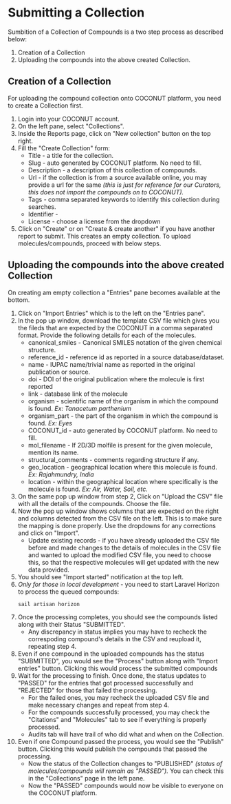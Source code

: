 
# Submitting a Collection

Sumbition of a Collection of Compounds is a two step process as described below:

1. Creation of a Collection
2. Uploading the compounds into the above created Collection.

## Creation of a Collection

For uploading the compound collection onto COCONUT platform, you need to create a Collection first.

1. Login into your COCONUT account.
2. On the left pane, select "Collections".
3. Inside the Reports page, click on "New collection" button on the top right.
4. Fill the "Create Collection" form:
    * Title - a title for the collection. 
    * Slug - auto generated by COCONUT platform. No need to fill.
    * Description - a description of this collection of compounds. 
    * Url - if the collection is from a source available online, you may provide a url for the same *(this is just for reference for our Curators, this does not import the compounds on to COCONUT).*
    * Tags - comma separated keywords to identify this collection during searches.
    * Identifier - 
    * License - choose a license from the dropdown
5. Click on "Create" or on "Create & create another" if you have another report to submit. This creates an empty collection. To upload molecules/compounds, proceed with below steps.

## Uploading the compounds into the above created Collection

On creating am empty collection a "Entries" pane becomes available at the bottom.

1. Click on "Import Entries" which is to the left on the "Entries pane".
2. In the pop up window, download the template CSV file which gives you the fileds that are expected by the COCONUT in a comma separated format. Provide the following details for each of the molecules.
    * canonical_smiles - Canonical SMILES notation of the given chemical structure.
    * reference_id - reference id as reported in a source database/dataset.
    * name - IUPAC name/trivial name as reported in the original publication or source.
    * doi - DOI of the original publication where the molecule is first reported
    * link - database link of the molecule
    * organism - scientific name of the organism in which the compound is found. *Ex: Tanacetum parthenium*
    * organism_part - the part of the organism in which the compound is found. *Ex: Eyes*
    * COCONUT_id - auto generated by COCONUT platform. No need to fill.
    * mol_filename - If 2D/3D molfile is present for the given molecule, mention its name.
    * structural_comments - comments regarding structure if any.
    * geo_location - geographical location where this molecule is found. *Ex: Rajahmundry, India*
    * location - within the geographical location where specifically is the molecule is found. *Ex: Air, Water, Soil, etc.*
3. On the same pop up window from step 2, Click on "Upload the CSV" file with all the details of the compounds. Choose the file.
4. Now the pop up window shows columns that are expected on the right and columns detected from the CSV file on the left. This is to make sure the mapping is done properly. Use the dropdowns for any corrections and click on "Import".
    * Update existing records - if you have already uploaded the CSV file before and made changes to the details of molecules in the CSV file and wanted to upload the modified CSV file, you need to choose this, so that the respective molecules will get updated with the new data provided.
5. You should see "Import started" notification at the top left.
6. *Only for those in local development* - you need to start Laravel Horizon to process the queued compounds:
    ```
    sail artisan horizon
    ```
7. Once the processing completes, you should see the compounds listed along with their Status "SUBMITTED".
    * Any discrepancy in status implies you may have to recheck the correspoding compound's details in the CSV and reupload it, repeating step 4.
8. Even if one compound in the uploaded compounds has the status "SUBMITTED", you would see the "Process" button along with "Import entries" button. Clicking this would process the submitted compounds
9. Wait for the processing to finish. Once done, the status updates to "PASSED" for the entries that got processed successfully and "REJECTED" for those that failed the processing.
    * For the failed ones, you may recheck the uploaded CSV file and make necessary changes and repeat from step 4.
    * For the compounds successfully processed, you may check the "Citations" and "Molecules" tab to see if everything is properly processed.
    * Audits tab will have trail of who did what and when on the Collection.
10. Even if one Compound passed the process, you would see the "Publish" button. Clicking this would publish the compounds that passed the processing.
    * Now the status of the Collection changes to "PUBLISHED" *(status of molecules/compounds will remain as "PASSED").* You can check this in the "Collections" page in the left pane.
    * Now the "PASSED" compounds would now be visible to everyone on the COCONUT platform.